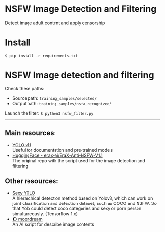 # NSFW Image Detection and Filtering
Detect image adult content and apply censorship 

# Install
`$ pip install -r requirements.txt`


# NSFW Image detection and filtering

Check these paths:
* Source path: `training_samples/selected/`
* Output path: `training_samples/nsfw_recognized/`

Launch the filter:
`$ python3 nsfw_filter.py`

___

## Main resources:
* [YOLO v11](https://docs.ultralytics.com/it/models/yolo11/)<br>
  Useful for documentation and pre-trained models
* [HuggingFace - erax-ai/EraX-Anti-NSFW-V1.1](https://huggingface.co/erax-ai/EraX-Anti-NSFW-V1.1?not-for-all-audiences=true)<br>
  The original repo with the script used for the image detection and filtering

## Other resources:
* [Sexy YOLO](https://github.com/algernonx/SexyYolo)<br>
  A hierarchical detection method based on Yolov3, which can work on joint classification and detection dataset, such as COCO and NSFW. So that Yolo could detect coco categories and sexy or porn person simultaneously. (Tensorflow 1.x)
* [🌔 moondream](https://github.com/vikhyat/moondream)<br>
  An AI script for describe image contents
